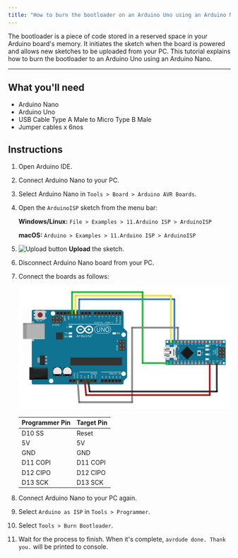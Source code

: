 ```yaml
---
title: "How to burn the bootloader on an Arduino Uno using an Arduino Nano"
---
```


The bootloader is a piece of code stored in a reserved space in your Arduino board's memory. It initiates the sketch when the board is powered and allows new sketches to be uploaded from your PC. This tutorial explains how to burn the bootloader to an Arduino Uno using an Arduino Nano.

---

## What you'll need

* Arduino Nano
* Arduino Uno
* USB Cable Type A Male to Micro Type B Male
* Jumper cables x 6nos

## Instructions

01. Open Arduino IDE.

02. Connect Arduino Nano to your PC.

03. Select Arduino Nano in `Tools > Board > Arduino AVR Boards`.

04. Open the `ArduinoISP` sketch from the menu bar:

    **Windows/Linux:** `File > Examples > 11.Arduino ISP > ArduinoISP`

    **macOS:** `Arduino > Examples > 11.Arduino ISP > ArduinoISP`

05. ![Upload button](img/symbol_upload.png) **Upload** the sketch.

06. Disconnect Arduino Nano board from your PC.

07. Connect the boards as follows:

    ![Nano to Uno Burn bootloader](img/Nano_to_Uno_burn_bootloader.png)

    | Programmer Pin | Target Pin |
    |----------------|------------|
    | D10 SS         | Reset      |
    | 5V             | 5V         |
    | GND            | GND        |
    | D11 COPI       | D11 COPI   |
    | D12 CIPO       | D12 CIPO   |
     D13 SCK        | D13 SCK    |

08. Connect Arduino Nano to your PC again.

09. Select `Arduino as ISP` in `Tools > Programmer`.

10. Select `Tools > Burn Bootloader`.

11. Wait for the process to finish. When it's complete, `avrdude done. Thank you.` will be printed to console.
